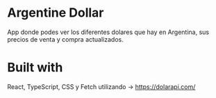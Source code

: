 # Argentine Dollar
App donde podes ver los diferentes dolares que hay en Argentina, sus precios de venta y compra actualizados.

# Built with

React, TypeScript, CSS y Fetch utilizando -> https://dolarapi.com/ 

